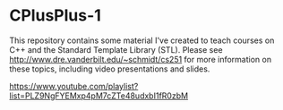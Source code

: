 # CPlusPlus-1
This repository contains some material I've created to teach courses on C++ and the Standard Template Library (STL).  Please see http://www.dre.vanderbilt.edu/~schmidt/cs251 for more information on these topics, including video presentations and slides.

https://www.youtube.com/playlist?list=PLZ9NgFYEMxp4pM7cZTe48udxbI1fR0zbM

